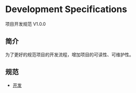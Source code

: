 # Development Specifications

项目开发规范 V1.0.0

## 简介

为了更好的规范项目的开发流程，增加项目的可读性、可维护性。

## 规范

- [开发](./1-develop/develop.md)

